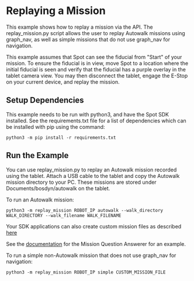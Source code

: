 <!--
Copyright (c) 2023 Boston Dynamics, Inc.  All rights reserved.

Downloading, reproducing, distributing or otherwise using the SDK Software
is subject to the terms and conditions of the Boston Dynamics Software
Development Kit License (20191101-BDSDK-SL).
-->

# Replaying a Mission

This example shows how to replay a mission via the API. The replay_mission.py script allows the user to replay Autowalk missions using graph_nav, as well as simple missions that do not use graph_nav for navigation.

This example assumes that Spot can see the fiducial from "Start" of your mission. To ensure the fiducial is in view, move Spot to a location where the initial fiducial is seen and verify that the fiducial has a purple overlay in the tablet camera view. You may then disconnect the tablet, engage the E-Stop on your current device, and replay the mission.

## Setup Dependencies

This example needs to be run with python3, and have the Spot SDK installed. See the requirements.txt file for a list of dependencies which can be installed with pip using the command:

```
python3 -m pip install -r requirements.txt
```

## Run the Example

You can use replay_mission.py to replay an Autowalk mission recorded using the tablet. Attach a USB cable to the tablet and copy the Autowalk mission directory to your PC. These missions are stored under Documents/bosdyn/autowalk on the tablet.

To run an Autowalk mission:

```
python3 -m replay_mission ROBOT_IP autowalk --walk_directory WALK_DIRECTORY --walk_filename WALK_FILENAME
```

Your SDK applications can also create custom mission files as described [here](../../../docs/concepts/autonomy/missions_service.md)

See the [documentation](../mission_question_answerer/README.md) for the Mission Question Answerer for an example.

To run a simple non-Autowalk mission that does not use graph_nav for navigation:

```
python3 -m replay_mission ROBOT_IP simple CUSTOM_MISSION_FILE
```
